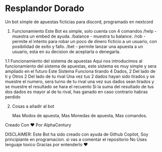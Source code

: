 # Resplandor Dorado
Un bot simple de apuestas ficticias para discord, programado en nextcord

1. Funcionamiento
Este Bot es simple, solo cuenta con 4 comandos
/help - muestra un embed de ayuda.
/balance - muestra tu balance.
/rob <usuario> - permite el intento para robar un poco de dinero ficticio a un usuario, con posibilidad de exito y fallo.
/bet <cantidad> <usuario> - permite lanzar una apuesta a un usuario, esta en su decision de aceptarla o denegarla.

1.1 Funcionamiento del sistema de apuestas
   Aqui nos introducimos al funcionamiento del sistema de apuestas, este sistema es muy simple y sera ampliado en el futuro
   Este Sistema Funciona tirando 4 Dados, 2 Del lado de ti y Otros 2 Del lado de tu rival
   Una vez tus 2 dados hayan sido tirados y se muestre el numero, sera turno de tu rival una vez sus dados sean tirados y se muestre el resultado se hara el recuento
   Si la suma del resultado de tus dos dados es mayor al de tu rival, has ganado
   en caso contrario habras perdido

2. Cosas a añadir al bot
   
   Mas Modos de apuesta,
   Mas Monedas de apuesta,
   Mas comandos.

Creado Con :heart: Por AlphaCentury

DISCLAIMER: Este Bot ha sido creado con ayuda de Github Copilot, Soy principiante en programacion. si vas a comentar el repositorio No Uses lenguaje toxico
Gracias por entenderlo :heart:
